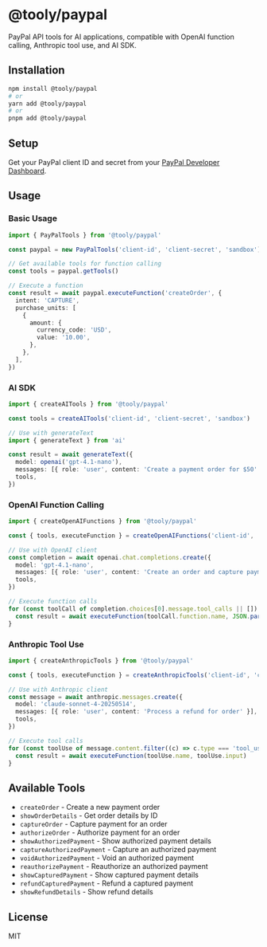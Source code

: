 # @tooly/paypal

PayPal API tools for AI applications, compatible with OpenAI function calling, Anthropic tool use, and AI SDK.

## Installation

```bash
npm install @tooly/paypal
# or
yarn add @tooly/paypal
# or
pnpm add @tooly/paypal
```

## Setup

Get your PayPal client ID and secret from your [PayPal Developer Dashboard](https://developer.paypal.com/developer/applications/).

## Usage

### Basic Usage

```typescript
import { PayPalTools } from '@tooly/paypal'

const paypal = new PayPalTools('client-id', 'client-secret', 'sandbox') // or 'live'

// Get available tools for function calling
const tools = paypal.getTools()

// Execute a function
const result = await paypal.executeFunction('createOrder', {
  intent: 'CAPTURE',
  purchase_units: [
    {
      amount: {
        currency_code: 'USD',
        value: '10.00',
      },
    },
  ],
})
```

### AI SDK

```typescript
import { createAITools } from '@tooly/paypal'

const tools = createAITools('client-id', 'client-secret', 'sandbox')

// Use with generateText
import { generateText } from 'ai'

const result = await generateText({
  model: openai('gpt-4.1-nano'),
  messages: [{ role: 'user', content: 'Create a payment order for $50' }],
  tools,
})
```

### OpenAI Function Calling

```typescript
import { createOpenAIFunctions } from '@tooly/paypal'

const { tools, executeFunction } = createOpenAIFunctions('client-id', 'client-secret', 'sandbox')

// Use with OpenAI client
const completion = await openai.chat.completions.create({
  model: 'gpt-4.1-nano',
  messages: [{ role: 'user', content: 'Create an order and capture payment' }],
  tools,
})

// Execute function calls
for (const toolCall of completion.choices[0].message.tool_calls || []) {
  const result = await executeFunction(toolCall.function.name, JSON.parse(toolCall.function.arguments))
}
```

### Anthropic Tool Use

```typescript
import { createAnthropicTools } from '@tooly/paypal'

const { tools, executeFunction } = createAnthropicTools('client-id', 'client-secret', 'sandbox')

// Use with Anthropic client
const message = await anthropic.messages.create({
  model: 'claude-sonnet-4-20250514',
  messages: [{ role: 'user', content: 'Process a refund for order' }],
  tools,
})

// Execute tool calls
for (const toolUse of message.content.filter((c) => c.type === 'tool_use')) {
  const result = await executeFunction(toolUse.name, toolUse.input)
}
```

## Available Tools

- `createOrder` - Create a new payment order
- `showOrderDetails` - Get order details by ID
- `captureOrder` - Capture payment for an order
- `authorizeOrder` - Authorize payment for an order
- `showAuthorizedPayment` - Show authorized payment details
- `captureAuthorizedPayment` - Capture an authorized payment
- `voidAuthorizedPayment` - Void an authorized payment
- `reauthorizePayment` - Reauthorize an authorized payment
- `showCapturedPayment` - Show captured payment details
- `refundCapturedPayment` - Refund a captured payment
- `showRefundDetails` - Show refund details

## License

MIT
